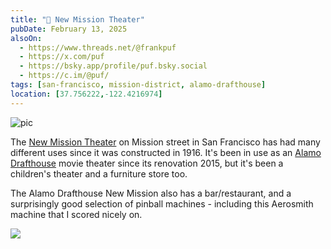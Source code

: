 ```yaml
---
title: "🌁 New Mission Theater"
pubDate: February 13, 2025
alsoOn:
  - https://www.threads.net/@frankpuf
  - https://x.com/puf
  - https://bsky.app/profile/puf.bsky.social
  - https://c.im/@puf/
tags: [san-francisco, mission-district, alamo-drafthouse]
location: [37.756222,-122.4216974]
---
```


![pic](https://i.imgur.com/AwRAzQL.png)

The [New Mission Theater](https://en.wikipedia.org/wiki/New_Mission_Theater,_San_Francisco) on Mission street in San Francisco has had many different uses since it was constructed in 1916. It's been in use as an [Alamo Drafthouse](https://maps.app.goo.gl/jYktcSjmWhQ5HDfq8) movie theater since its renovation 2015, but it's been a children's theater and a furniture store too.

The Alamo Drafthouse New Mission also has a bar/restaurant, and a surprisingly good selection of pinball machines - including this Aerosmith machine that I scored nicely on.

![](https://i.imgur.com/DWaV1sZ.png)
